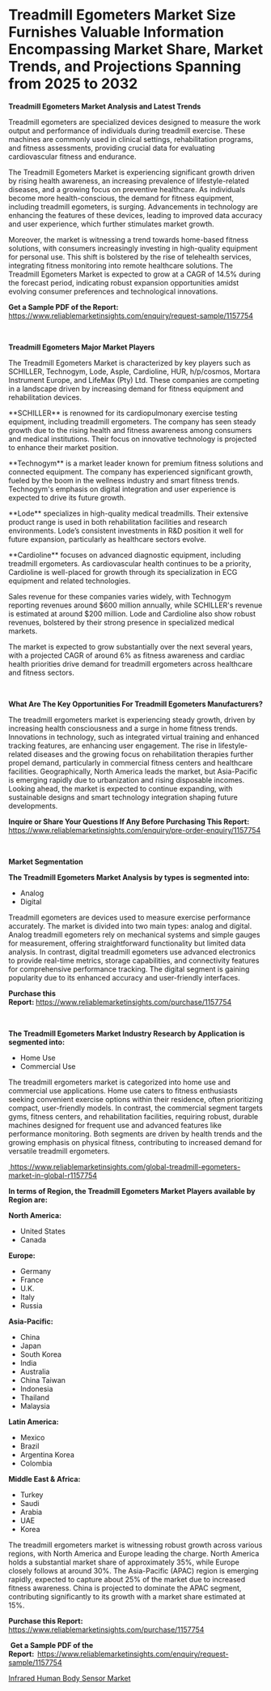 <p><h1>Treadmill Egometers Market Size Furnishes Valuable Information Encompassing Market Share, Market Trends, and Projections Spanning from 2025 to 2032</h1></p><p><strong>Treadmill Egometers Market Analysis and Latest Trends</strong></p>
<p><p>Treadmill egometers are specialized devices designed to measure the work output and performance of individuals during treadmill exercise. These machines are commonly used in clinical settings, rehabilitation programs, and fitness assessments, providing crucial data for evaluating cardiovascular fitness and endurance.</p><p>The Treadmill Egometers Market is experiencing significant growth driven by rising health awareness, an increasing prevalence of lifestyle-related diseases, and a growing focus on preventive healthcare. As individuals become more health-conscious, the demand for fitness equipment, including treadmill egometers, is surging. Advancements in technology are enhancing the features of these devices, leading to improved data accuracy and user experience, which further stimulates market growth.</p><p>Moreover, the market is witnessing a trend towards home-based fitness solutions, with consumers increasingly investing in high-quality equipment for personal use. This shift is bolstered by the rise of telehealth services, integrating fitness monitoring into remote healthcare solutions. The Treadmill Egometers Market is expected to grow at a CAGR of 14.5% during the forecast period, indicating robust expansion opportunities amidst evolving consumer preferences and technological innovations.</p></p>
<p><strong>Get a Sample PDF of the Report:&nbsp;</strong> <a href="https://www.reliablemarketinsights.com/enquiry/request-sample/1157754?utm_campaign=3493&utm_medium=2&utm_source=Github&utm_content=ia&utm_term=11042025&utm_id=treadmill-egometers">https://www.reliablemarketinsights.com/enquiry/request-sample/1157754</a></p>
<p>&nbsp;</p>
<p><strong>Treadmill Egometers Major Market Players</strong></p>
<p><p>The Treadmill Egometers Market is characterized by key players such as SCHILLER, Technogym, Lode, Asple, Cardioline, HUR, h/p/cosmos, Mortara Instrument Europe, and LifeMax (Pty) Ltd. These companies are competing in a landscape driven by increasing demand for fitness equipment and rehabilitation devices.</p><p>**SCHILLER** is renowned for its cardiopulmonary exercise testing equipment, including treadmill ergometers. The company has seen steady growth due to the rising health and fitness awareness among consumers and medical institutions. Their focus on innovative technology is projected to enhance their market position.</p><p>**Technogym** is a market leader known for premium fitness solutions and connected equipment. The company has experienced significant growth, fueled by the boom in the wellness industry and smart fitness trends. Technogym's emphasis on digital integration and user experience is expected to drive its future growth.</p><p>**Lode** specializes in high-quality medical treadmills. Their extensive product range is used in both rehabilitation facilities and research environments. Lode’s consistent investments in R&D position it well for future expansion, particularly as healthcare sectors evolve.</p><p>**Cardioline** focuses on advanced diagnostic equipment, including treadmill ergometers. As cardiovascular health continues to be a priority, Cardioline is well-placed for growth through its specialization in ECG equipment and related technologies.</p><p>Sales revenue for these companies varies widely, with Technogym reporting revenues around $600 million annually, while SCHILLER's revenue is estimated at around $200 million. Lode and Cardioline also show robust revenues, bolstered by their strong presence in specialized medical markets.</p><p>The market is expected to grow substantially over the next several years, with a projected CAGR of around 6% as fitness awareness and cardiac health priorities drive demand for treadmill ergometers across healthcare and fitness sectors.</p></p>
<p>&nbsp;</p>
<p><strong>What Are The Key Opportunities For Treadmill Egometers Manufacturers?</strong></p>
<p><p>The treadmill ergometers market is experiencing steady growth, driven by increasing health consciousness and a surge in home fitness trends. Innovations in technology, such as integrated virtual training and enhanced tracking features, are enhancing user engagement. The rise in lifestyle-related diseases and the growing focus on rehabilitation therapies further propel demand, particularly in commercial fitness centers and healthcare facilities. Geographically, North America leads the market, but Asia-Pacific is emerging rapidly due to urbanization and rising disposable incomes. Looking ahead, the market is expected to continue expanding, with sustainable designs and smart technology integration shaping future developments.</p></p>
<p><strong>Inquire or Share Your Questions If Any Before Purchasing This Report:</strong> <a href="https://www.reliablemarketinsights.com/enquiry/pre-order-enquiry/1157754?utm_campaign=3493&utm_medium=2&utm_source=Github&utm_content=ia&utm_term=11042025&utm_id=treadmill-egometers">https://www.reliablemarketinsights.com/enquiry/pre-order-enquiry/1157754</a></p>
<p>&nbsp;</p>
<p><strong>Market Segmentation</strong></p>
<p><strong>The Treadmill Egometers Market Analysis by types is segmented into:</strong></p>
<p><ul><li>Analog</li><li>Digital</li></ul></p>
<p><p>Treadmill egometers are devices used to measure exercise performance accurately. The market is divided into two main types: analog and digital. Analog treadmill egometers rely on mechanical systems and simple gauges for measurement, offering straightforward functionality but limited data analysis. In contrast, digital treadmill egometers use advanced electronics to provide real-time metrics, storage capabilities, and connectivity features for comprehensive performance tracking. The digital segment is gaining popularity due to its enhanced accuracy and user-friendly interfaces.</p></p>
<p><strong>Purchase this Report:&nbsp;</strong><a href="https://www.reliablemarketinsights.com/purchase/1157754?utm_campaign=3493&utm_medium=2&utm_source=Github&utm_content=ia&utm_term=11042025&utm_id=treadmill-egometers">https://www.reliablemarketinsights.com/purchase/1157754</a></p>
<p>&nbsp;</p>
<p><strong>The Treadmill Egometers Market Industry Research by Application is segmented into:</strong></p>
<p><ul><li>Home Use</li><li>Commercial Use</li></ul></p>
<p><p>The treadmill ergometers market is categorized into home use and commercial use applications. Home use caters to fitness enthusiasts seeking convenient exercise options within their residence, often prioritizing compact, user-friendly models. In contrast, the commercial segment targets gyms, fitness centers, and rehabilitation facilities, requiring robust, durable machines designed for frequent use and advanced features like performance monitoring. Both segments are driven by health trends and the growing emphasis on physical fitness, contributing to increased demand for versatile treadmill ergometers.</p></p>
<p><a href="https://www.reliablemarketinsights.com/global-treadmill-egometers-market-in-global-r1157754?utm_campaign=3493&utm_medium=2&utm_source=Github&utm_content=ia&utm_term=11042025&utm_id=treadmill-egometers">&nbsp;https://www.reliablemarketinsights.com/global-treadmill-egometers-market-in-global-r1157754</a></p>
<p><strong>In terms of Region, the Treadmill Egometers Market Players available by Region are:</strong></p>
<p>
    <p> <strong> North America: </strong>
        <ul>
            <li>United States</li>
            <li>Canada</li>
        </ul>
        </p> 
    <p> <strong> Europe: </strong>
        <ul>
            <li>Germany</li>
            <li>France</li>
            <li>U.K.</li>
            <li>Italy</li>
            <li>Russia</li>
        </ul>
        </p> 
    <p> <strong> Asia-Pacific: </strong>
        <ul>
            <li>China</li>
            <li>Japan</li>
            <li>South Korea</li>
            <li>India</li>
            <li>Australia</li>
            <li>China Taiwan</li>
            <li>Indonesia</li>
            <li>Thailand</li>
            <li>Malaysia</li>
        </ul>
        </p> 
    <p> <strong> Latin America: </strong>
        <ul>
            <li>Mexico</li>
            <li>Brazil</li>
            <li>Argentina Korea</li>
            <li>Colombia</li>
        </ul>
        </p> 
    <p> <strong> Middle East & Africa: </strong>
        <ul>
            <li>Turkey</li>
            <li>Saudi</li>
            <li>Arabia</li>
            <li>UAE</li>
            <li>Korea</li>
        </ul>
    </p>
    </p>
<p><p>The treadmill ergometers market is witnessing robust growth across various regions, with North America and Europe leading the charge. North America holds a substantial market share of approximately 35%, while Europe closely follows at around 30%. The Asia-Pacific (APAC) region is emerging rapidly, expected to capture about 25% of the market due to increased fitness awareness. China is projected to dominate the APAC segment, contributing significantly to its growth with a market share estimated at 15%.</p></p>
<p><strong>Purchase this Report: </strong><a href="https://www.reliablemarketinsights.com/purchase/1157754?utm_campaign=3493&utm_medium=2&utm_source=Github&utm_content=ia&utm_term=11042025&utm_id=treadmill-egometers">https://www.reliablemarketinsights.com/purchase/1157754</a></p>
<p>&nbsp;<strong>Get a Sample PDF of the Report:&nbsp;&nbsp;</strong><a href="https://www.reliablemarketinsights.com/enquiry/request-sample/1157754?utm_campaign=3493&utm_medium=2&utm_source=Github&utm_content=ia&utm_term=11042025&utm_id=treadmill-egometers">https://www.reliablemarketinsights.com/enquiry/request-sample/1157754</a></p>
<p><strong></strong></p>
<p><p><a href="https://github.com/sakuniniray98/Market-Research-Report-List-1/blob/main/infrared-human-body-sensor-market.md?utm_campaign=3493&utm_medium=2&utm_source=Github&utm_content=ia&utm_term=11042025&utm_id=treadmill-egometers">Infrared Human Body Sensor Market</a></p></p>